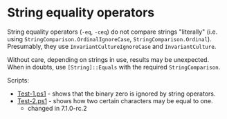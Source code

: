 # String equality operators

String equality operators (`-eq`, `-ceq`) do not compare strings "literally"
(i.e. using `StringComparison.OrdinalIgnoreCase`, `StringComparison.Ordinal`).
Presumably, they use `InvariantCultureIgnoreCase` and `InvariantCulture`.

Without care, depending on strings in use, results may be unexpected.
When in doubts, use `[String]::Equals` with the required `StringComparison`.

Scripts:

- [Test-1.ps1](Test-1.ps1) - shows that the binary zero is ignored by string operators.
- [Test-2.ps1](Test-2.ps1) - shows how two certain characters may be equal to one.
    - changed in 7.1.0-rc.2
